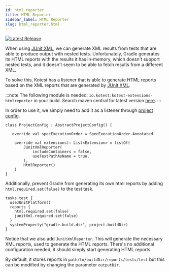 ```yaml
---
id: html_reporter
title: HTML Reporter
sidebar_label: HTML Reporter
slug: html_reporter.html
---
```


[![Latest Release](https://img.shields.io/maven-central/v/io.kotest/kotest-extensions-htmlreporter)](https://search.maven.org/artifact/io.kotest/kotest-extensions-htmlreporter)

When using [JUnit XML](./junit_xml.md), we can generate XML results from tests that are able to produce output with nested
tests. Unfortunately, Gradle generates its HTML reports with the results it has in-memory, which doesn't support nested
tests, and it doesn't seem to be able to fetch results from a different XML.

To solve this, Kotest has a listener that is able to generate HTML reports based on the XML reports that are generated
by [JUnit XML](./junit_xml.md).

:::note
The following module is needed: `io.kotest:kotest-extensions-htmlreporter` in your build. Search maven central for latest version [here](https://search.maven.org/search?q=kotest-extensions-htmlreporter).
:::

In order to use it, we simply need to add it as a listener through [project config](../framework/project_config.md).

```
class ProjectConfig : AbstractProjectConfig() {

   override val specExecutionOrder = SpecExecutionOrder.Annotated

    override val extensions): List<Extension> = listOf(
        JunitXmlReporter(
            includeContainers = false,
            useTestPathAsName = true,
        ),
        HtmlReporter()
    )
}
```

Additionally, prevent Gradle from generating its own html reports by adding `html.required.set(false)` to the test task.
```
tasks.test {
  useJUnitPlatform()
  reports {
    html.required.set(false)
    junitXml.required.set(false)
  }
  systemProperty("gradle.build.dir", project.buildDir)
}
```

Notice that we also add `JunitXmlReporter`. This will generate the necessary XML reports, used to generate the HTML reports.
There's no additional configuration needed, it should simply start generating HTML reports.

By default, it stores reports in `path/to/buildDir/reports/tests/test` but this can be modified by changing the parameter
`outputDir`.
